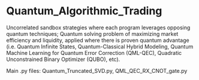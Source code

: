 # Quantum_Algorithmic_Trading
Uncorrelated sandbox strategies where each program leverages opposing quantum techniques; Quantum solving problem of maximizing market efficiency and liquidity, applied where there is proven quantum advantage (i.e. Quantum Infinite States, Quantum-Classical Hybrid Modeling, Quantum Machine Learning for Quantum Error Correction (QML-QEC), Quadratic Unconstrained Binary Optimizer (QUBO), etc).

Main .py files: Quantum_Truncated_SVD.py, QML_QEC_RX_CNOT_gate.py
